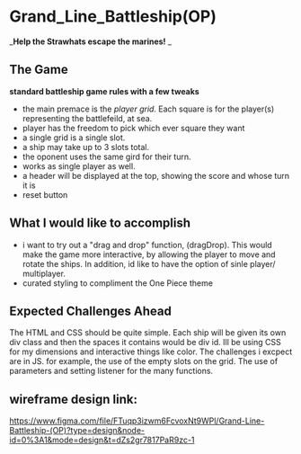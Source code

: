 # Grand_Line_Battleship(OP) 
_**Help the Strawhats escape the marines!**
_
## The Game
**standard battleship game rules with a few tweaks**
  - the main premace is the _player grid_. Each square is for the player(s) representing the battlefeild, at sea.
  - player has the freedom to pick which ever square they want
  - a single grid is a single slot.
  - a ship may take up to 3 slots total.
  - the oponent uses the same gird for their turn.
  - works as single player as well.
  - a header will be displayed at the top, showing the score and whose turn it is
  - reset button

## What I would like to accomplish 
- i want to try out a "drag and drop" function, (dragDrop). This would make the game more interactive, by allowing the player to move and rotate the ships. In addition, id like to have the option of sinle player/ multiplayer.
- curated styling to compliment the One Piece theme

## Expected Challenges Ahead
  The HTML and CSS should be quite simple. Each ship will be given its own div class and then the spaces it contains would be div id. Ill be using CSS for my dimensions and interactive things like color. The challenges i excpect are in JS. for example, the use of the empty slots on the grid. The use of parameters and setting listener for the many functions. 


## wireframe design link: 
https://www.figma.com/file/FTuqp3izwm6FcvoxNt9WPl/Grand-Line-Battleship-(OP)?type=design&node-id=0%3A1&mode=design&t=dZs2gr7817PaR9zc-1





